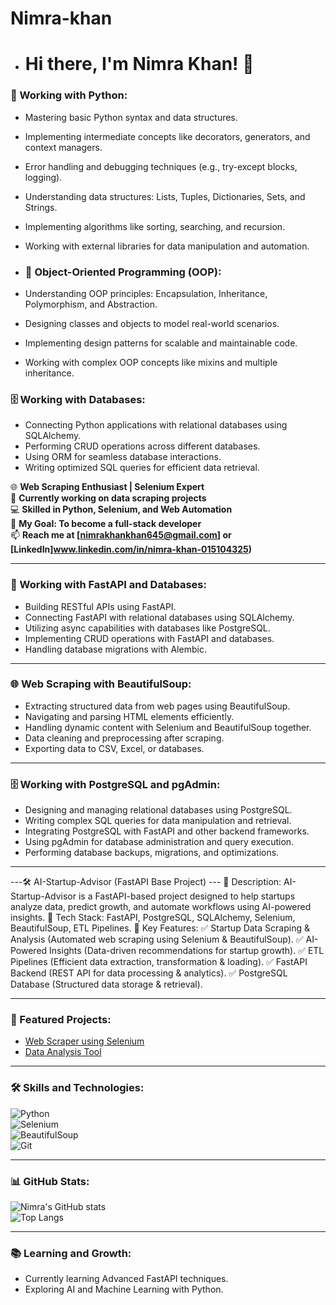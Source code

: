 # Nimra-khan

- # Hi there, I'm Nimra Khan! 👋
### 🐍 Working with Python:
- Mastering basic Python syntax and data structures.
- Implementing intermediate concepts like decorators, generators, and context managers.
- Error handling and debugging techniques (e.g., try-except blocks, logging).
- Understanding data structures: Lists, Tuples, Dictionaries, Sets, and Strings.
- Implementing algorithms like sorting, searching, and recursion.
- Working with external libraries for data manipulation and automation.

- ### 📘 Object-Oriented Programming (OOP):
- Understanding OOP principles: Encapsulation, Inheritance, Polymorphism, and Abstraction.
- Designing classes and objects to model real-world scenarios.
- Implementing design patterns for scalable and maintainable code.
- Working with complex OOP concepts like mixins and multiple inheritance.

### 🗄️ Working with Databases:
- Connecting Python applications with relational databases using SQLAlchemy.
- Performing CRUD operations across different databases.
- Using ORM for seamless database interactions.
- Writing optimized SQL queries for efficient data retrieval.

🌐 **Web Scraping Enthusiast | Selenium Expert**  
🔭 **Currently working on data scraping projects**  
💻 **Skilled in Python, Selenium, and Web Automation**  
🎯 **My Goal: To become a full-stack developer**  
📫 **Reach me at [nimrakhankhan645@gmail.com] or [LinkedIn]www.linkedin.com/in/nimra-khan-015104325)**

---

### 🔧 Working with FastAPI and Databases:
- Building RESTful APIs using FastAPI.
- Connecting FastAPI with relational databases using SQLAlchemy.
- Utilizing async capabilities with databases like PostgreSQL.
- Implementing CRUD operations with FastAPI and databases.
- Handling database migrations with Alembic.

---

### 🌐 Web Scraping with BeautifulSoup:
- Extracting structured data from web pages using BeautifulSoup.
- Navigating and parsing HTML elements efficiently.
- Handling dynamic content with Selenium and BeautifulSoup together.
- Data cleaning and preprocessing after scraping.
- Exporting data to CSV, Excel, or databases.

---

### 🗄️ Working with PostgreSQL and pgAdmin:
- Designing and managing relational databases using PostgreSQL.
- Writing complex SQL queries for data manipulation and retrieval.
- Integrating PostgreSQL with FastAPI and other backend frameworks.
- Using pgAdmin for database administration and query execution.
- Performing database backups, migrations, and optimizations.

--- 

---🛠️ AI-Startup-Advisor (FastAPI Base Project) ---
🔹 Description: AI-Startup-Advisor is a FastAPI-based project designed to help startups analyze data, predict growth, and automate workflows using AI-powered insights.
🔹 Tech Stack: FastAPI, PostgreSQL, SQLAlchemy, Selenium, BeautifulSoup, ETL Pipelines.
🔹 Key Features:
✅ Startup Data Scraping & Analysis (Automated web scraping using Selenium & BeautifulSoup).
✅ AI-Powered Insights (Data-driven recommendations for startup growth).
✅ ETL Pipelines (Efficient data extraction, transformation & loading).
✅ FastAPI Backend (REST API for data processing & analytics).
✅ PostgreSQL Database (Structured data storage & retrieval).

---
### 🚀 Featured Projects:
- [Web Scraper using Selenium](https://github.com/NimraKhan/WebScraper)  
- [Data Analysis Tool](https://github.com/NimraKhan/DataAnalysis)  

---

### 🛠️ Skills and Technologies:
![Python](https://img.shields.io/badge/-Python-3776AB?logo=python&logoColor=white)  
![Selenium](https://img.shields.io/badge/-Selenium-43B02A?logo=selenium&logoColor=white)  
![BeautifulSoup](https://img.shields.io/badge/-BeautifulSoup-4B8BBE?logo=python&logoColor=white)  
![Git](https://img.shields.io/badge/-Git-F05032?logo=git&logoColor=white)  

---

### 📊 GitHub Stats:
![Nimra's GitHub stats](https://github-readme-stats.vercel.app/api?username=NimraKhan&show_icons=true&theme=radical)  
![Top Langs](https://github-readme-stats.vercel.app/api/top-langs/?username=NimraKhan&layout=compact&theme=radical)  

---


### 📚 Learning and Growth:
- Currently learning Advanced FastAPI techniques.
- Exploring AI and Machine Learning with Python.

 

